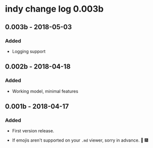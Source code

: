 # indy change log 0.003b

## 0.003b - 2018-05-03
### Added 
- Logging support

## 0.002b - 2018-04-18
### Added

- Working model, minimal features 

## 0.001b - 2018-04-17
### Added

- First version release.

- If emojis aren't supported on your `.md` viewer, sorry in advance. :tada: :fireworks:
